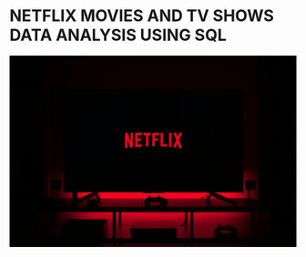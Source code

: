 # NETFLIX MOVIES AND TV SHOWS DATA ANALYSIS USING SQL
![NETFLIX LOGO](https://github.com/swetha0460/NETFLIX_SQL_1/blob/main/NETFLIX.IM.jpeg)
